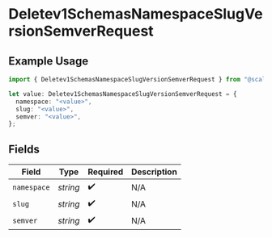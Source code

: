 # Deletev1SchemasNamespaceSlugVersionSemverRequest

## Example Usage

```typescript
import { Deletev1SchemasNamespaceSlugVersionSemverRequest } from "@scalar/sdk/models/operations";

let value: Deletev1SchemasNamespaceSlugVersionSemverRequest = {
  namespace: "<value>",
  slug: "<value>",
  semver: "<value>",
};
```

## Fields

| Field              | Type               | Required           | Description        |
| ------------------ | ------------------ | ------------------ | ------------------ |
| `namespace`        | *string*           | :heavy_check_mark: | N/A                |
| `slug`             | *string*           | :heavy_check_mark: | N/A                |
| `semver`           | *string*           | :heavy_check_mark: | N/A                |
